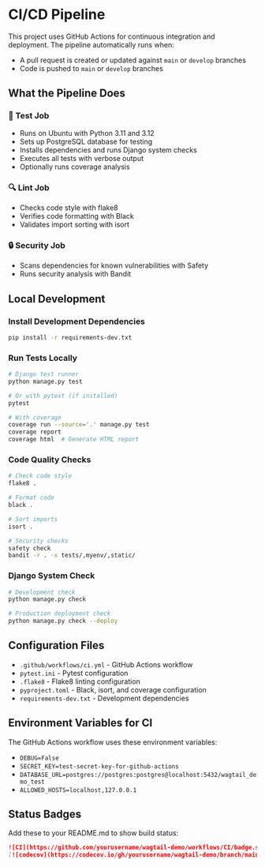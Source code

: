 # CI/CD Pipeline

This project uses GitHub Actions for continuous integration and deployment. The pipeline automatically runs when:

- A pull request is created or updated against `main` or `develop` branches
- Code is pushed to `main` or `develop` branches

## What the Pipeline Does

### 🧪 Test Job
- Runs on Ubuntu with Python 3.11 and 3.12
- Sets up PostgreSQL database for testing
- Installs dependencies and runs Django system checks
- Executes all tests with verbose output
- Optionally runs coverage analysis

### 🔍 Lint Job
- Checks code style with flake8
- Verifies code formatting with Black
- Validates import sorting with isort

### 🔒 Security Job
- Scans dependencies for known vulnerabilities with Safety
- Runs security analysis with Bandit

## Local Development

### Install Development Dependencies
```bash
pip install -r requirements-dev.txt
```

### Run Tests Locally
```bash
# Django test runner
python manage.py test

# Or with pytest (if installed)
pytest

# With coverage
coverage run --source='.' manage.py test
coverage report
coverage html  # Generate HTML report
```

### Code Quality Checks
```bash
# Check code style
flake8 .

# Format code
black .

# Sort imports
isort .

# Security checks
safety check
bandit -r . -x tests/,myenv/,static/
```

### Django System Check
```bash
# Development check
python manage.py check

# Production deployment check
python manage.py check --deploy
```

## Configuration Files

- `.github/workflows/ci.yml` - GitHub Actions workflow
- `pytest.ini` - Pytest configuration
- `.flake8` - Flake8 linting configuration
- `pyproject.toml` - Black, isort, and coverage configuration
- `requirements-dev.txt` - Development dependencies

## Environment Variables for CI

The GitHub Actions workflow uses these environment variables:
- `DEBUG=False`
- `SECRET_KEY=test-secret-key-for-github-actions`
- `DATABASE_URL=postgres://postgres:postgres@localhost:5432/wagtail_demo_test`
- `ALLOWED_HOSTS=localhost,127.0.0.1`

## Status Badges

Add these to your README.md to show build status:

```markdown
![CI](https://github.com/yourusername/wagtail-demo/workflows/CI/badge.svg)
[![codecov](https://codecov.io/gh/yourusername/wagtail-demo/branch/main/graph/badge.svg)](https://codecov.io/gh/yourusername/wagtail-demo)
```
